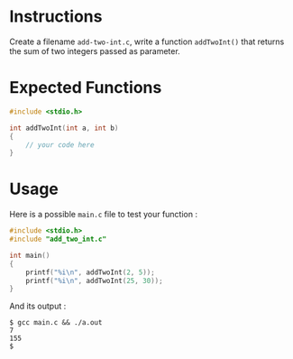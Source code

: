 # Instructions

Create a filename `add-two-int.c`, write a function `addTwoInt()` that returns the sum of two integers passed as parameter.

# Expected Functions

```C
#include <stdio.h>

int addTwoInt(int a, int b)
{
    // your code here
}
```

# Usage

Here is a possible `main.c` file to test your function :

```C
#include <stdio.h>
#include "add_two_int.c"

int main()
{
    printf("%i\n", addTwoInt(2, 5));
    printf("%i\n", addTwoInt(25, 30));
}
```

And its output :

```
$ gcc main.c && ./a.out
7
155
$
```
